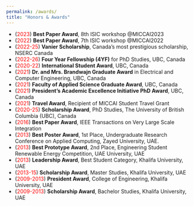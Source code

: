 ```yaml
---
permalink: /awards/
title: "Honors & Awards"
---
```

- (<span style="color:red;">2023</span>) **Best Paper Award**, 8th ISIC workshop @MICCAI2023 
- (<span style="color:red;">2022</span>) **Best Paper Award**, 7th ISIC workshop @MICCAI2022 
- (<span style="color:red;">2022-25</span>) **Vanier Scholarship**, Canada’s most prestigious scholarship, NSERC Canada
- (<span style="color:red;">2022-26</span>) **Four Year Fellowship (4YF)** for PhD Studies, UBC, Canada
- (<span style="color:red;">2020-22</span>) **International Student Award**, UBC, Canada
- (<span style="color:red;">2021</span>) **Dr. and Mrs. Brandwajn Graduate Award** in Electrical and Computer Engineering, UBC, Canada
- (<span style="color:red;">2021</span>) **Faculty of Applied Science Graduate Award**, UBC, Canada
- (<span style="color:red;">2021</span>) **President’s Academic Excellence Initiative PhD Award**, UBC, Canada
- (<span style="color:red;">2021</span>) **Travel Award**, Recipient of MICCAI Student Travel Grant
- (<span style="color:red;">2020-25</span>) **Scholarship Award**, PhD Studies, The University of British Columbia (UBC), Canada
- (<span style="color:red;">2016</span>)  **Best Paper Award**, IEEE Transactions on Very Large Scale Integration
- (<span style="color:red;">2013</span>) **Best Poster Award**, 1st Place, Undergraduate Research Conference on Applied Computing, Zayed University, UAE. 
- (<span style="color:red;">2013</span>) **Best Prototype Award**, 2nd Place, Engineering Student Renewable Energy Competition, UAE University,  UAE
- (<span style="color:red;">2013</span>)  **Leadership Award**, Best Student Category, Khalifa University, UAE
- (<span style="color:red;">2013-15</span>)  **Scholarship Award**, Master Studies, Khalifa University, UAE
- (<span style="color:red;">2009-2013</span>) **President Award**, College of Engineering, Khalifa University, UAE
- (<span style="color:red;">2009-2013</span>) **Scholarship Award**, Bachelor Studies, Khalifa University, UAE
